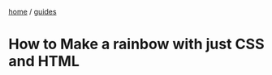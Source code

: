 <p><a href="/">home</a> / <a href="/guides">guides</a></p>
<div class="rainbow-retro"></div>

# How to Make a rainbow with just CSS and HTML
